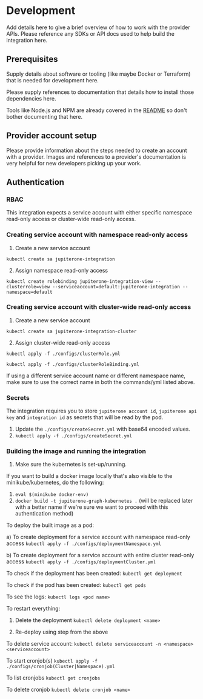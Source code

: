 # Development

Add details here to give a brief overview of how to work with the provider APIs.
Please reference any SDKs or API docs used to help build the integration here.

## Prerequisites

Supply details about software or tooling (like maybe Docker or Terraform) that
is needed for development here.

Please supply references to documentation that details how to install those
dependencies here.

Tools like Node.js and NPM are already covered in the [README](../README.md) so
don't bother documenting that here.

## Provider account setup

Please provide information about the steps needed to create an account with a
provider. Images and references to a provider's documentation is very helpful
for new developers picking up your work.

## Authentication

### RBAC

This integration expects a service account with either specific namespace
read-only access or cluster-wide read-only access.

### Creating service account with namespace read-only access

1. Create a new service account

`kubectl create sa jupiterone-integration`

2. Assign namespace read-only access

`kubectl create rolebinding jupiterone-integration-view --clusterrole=view --serviceaccount=default:jupiterone-integration --namespace=default`

### Creating service account with cluster-wide read-only access

1. Create a new service account

`kubectl create sa jupiterone-integration-cluster`

2. Assign cluster-wide read-only access

`kubectl apply -f ./configs/clusterRole.yml`

`kubectl apply -f ./configs/clusterRoleBinding.yml`

If using a different service account name or different namespace name, make sure
to use the correct name in both the commands/yml listed above.

### Secrets

The integration requires you to store `jupiterone account id`,
`jupiterone api key` and `integration id` as secrets that will be read by the
pod.

1. Update the `./configs/createSecret.yml` with base64 encoded values.
2. `kubectl apply -f ./configs/createSecret.yml `

### Building the image and running the integration

1. Make sure the kubernetes is set-up/running.

If you want to build a docker image locally that's also visible to the
minikube/kubernetes, do the following:

1. `eval $(minikube docker-env)`
2. `docker build -t jupiterone-graph-kubernetes .` (will be replaced later with
   a better name if we're sure we want to proceed with this authentication
   method)

To deploy the built image as a pod:

a) To create deployment for a service account with namespace read-only access
`kubectl apply -f ./configs/deploymentNamespace.yml`

b) To create deployment for a service account with entire cluster read-only
access `kubectl apply -f ./configs/deploymentCluster.yml`

To check if the deployment has been created: `kubectl get deployment`

To check if the pod has been created: `kubectl get pods`

To see the logs: `kubectl logs <pod name>`

To restart everything:

1. Delete the deployment `kubectl delete deployment <name>`

2. Re-deploy using step from the above

To delete service account:
`kubectl delete serviceaccount -n <namespace> <serviceaccount>`

To start cronjob(s) `kubectl apply -f ./configs/cronjob(Cluster|Namespace).yml`

To list cronjobs `kubectl get cronjobs`

To delete cronjob `kubectl delete cronjob <name>`
